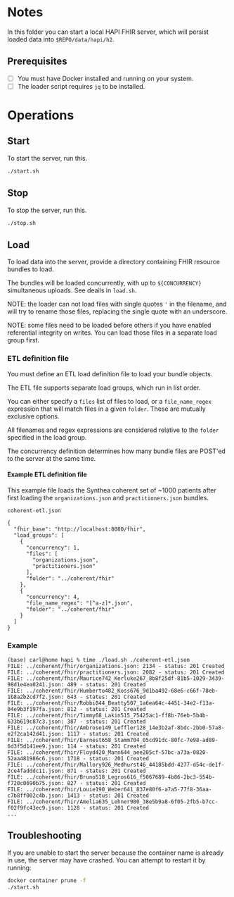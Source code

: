 # Notes

In this folder you can start a local HAPI FHIR server, which will persist
loaded data into `$REPO/data/hapi/h2`.

## Prerequisites

- [ ] You must have Docker installed and running on your system.
- [ ] The loader script requires `jq` to be installed.

# Operations

## Start

To start the server, run this.

```bash
./start.sh
```

## Stop
To stop the server, run this.

```bash
./stop.sh
```

## Load
To load data into the server, provide a directory containing FHIR resource
bundles to load.

The bundles will be loaded concurrently, with up to `${CONCURRENCY}`
simultaneous uploads.  See deails in `load.sh`.

NOTE: the loader can not load files with single quotes `'` in the filename,
and will try to rename those files, replacing the single quote with an
underscore.

NOTE: some files need to be loaded before others if you have enabled
referential integrity on writes.  You can load those files in a separate
load group first.

### ETL definition file

You must define an ETL load definition file to load your bundle objects.

The ETL file supports separate load groups, which run in list order.

You can either specify a `files` list of files to load, or a `file_name_regex`
expression that will match files in a given `folder`.  These are mutually
exclusive options.

All filenames and regex expressions are considered relative to the `folder`
specified in the load group.

The concurrency definition determines how many bundle files are POST'ed to the
server at the same time.

#### Example ETL definition file

This example file loads the Synthea coherent set of ~1000 patients after first
loading the `organizations.json` and `practitioners.json` bundles.

`coherent-etl.json`
```
{
  "fhir_base": "http://localhost:8080/fhir",
  "load_groups": [
    {
      "concurrency": 1,
      "files": [
        "organizations.json",
        "practitioners.json"
      ],
      "folder": "../coherent/fhir"
    },
    {
      "concurrency": 4,
      "file_name_regex": "[^a-z]*.json",
      "folder": "../coherent/fhir"
    }
  ]
}
```

### Example
```
(base) carl@home hapi % time ./load.sh ./coherent-etl.json
FILE: ../coherent/fhir/organizations.json: 2134 - status: 201 Created
FILE: ../coherent/fhir/practitioners.json: 2082 - status: 201 Created
FILE: ../coherent/fhir/Maurice742_Kerluke267_8b8f25df-81b5-1029-3439-98d1e4ea0241.json: 489 - status: 201 Created
FILE: ../coherent/fhir/Humberto482_Koss676_9d1ba492-68e6-c66f-78eb-1b8a2b2cd7f2.json: 643 - status: 201 Created
FILE: ../coherent/fhir/Robbi844_Beatty507_1a6ea64c-4451-34e2-f13a-04e9b3f197fa.json: 812 - status: 201 Created
FILE: ../coherent/fhir/Timmy68_Lakin515_75425ac1-ff8b-76eb-5b4b-633b619c87c3.json: 387 - status: 201 Created
FILE: ../coherent/fhir/Ambrose149_Leffler128_14e3b2af-8bdc-2bb0-57a8-e2f2ca142d41.json: 1117 - status: 201 Created
FILE: ../coherent/fhir/Earnest658_Stamm704_05cd91dc-80fc-7e98-ad89-6d3f5d141ee9.json: 114 - status: 201 Created
FILE: ../coherent/fhir/Floyd420_Mann644_aee205cf-57bc-a73a-0820-52aa481986c6.json: 1718 - status: 201 Created
FILE: ../coherent/fhir/Mallory926_Medhurst46_44185bdd-4277-d54c-de1f-2ce4fadddc11.json: 871 - status: 201 Created
FILE: ../coherent/fhir/Bruno518_Legros616_f5067689-4b86-2bc3-554b-f720c0690b75.json: 827 - status: 201 Created
FILE: ../coherent/fhir/Louie190_Weber641_837e80f6-a7a5-77f8-36aa-c7b8ff002c4b.json: 1413 - status: 201 Created
FILE: ../coherent/fhir/Amelia635_Lehner980_38e5b9a8-6f05-2fb5-b7cc-f02f9fc43ec9.json: 1128 - status: 201 Created
...

```

## Troubleshooting

If you are unable to start the server because the container name is already in
use, the server may have crashed.  You can attempt to restart it by running:

```bash
docker container prune -f
./start.sh
```
